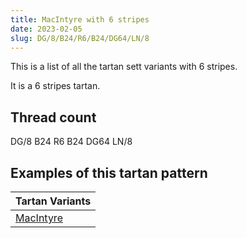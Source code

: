 ```yaml
---
title: MacIntyre with 6 stripes
date: 2023-02-05
slug: DG/8/B24/R6/B24/DG64/LN/8
---
```

This is a list of all the tartan sett variants with 6 stripes.

It is a 6 stripes tartan.


## Thread count
DG/8 B24 R6 B24 DG64 LN/8

## Examples of this tartan pattern

| Tartan Variants |
|---------------|
| [MacIntyre](/variants/dg/8/b24/r6/b24/dg64/ln/8-b304080-dg004010-lne0e0e0-rc00000)||
